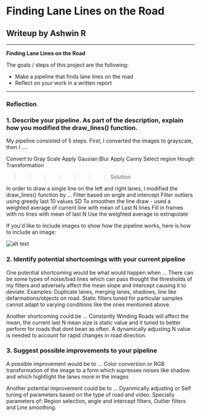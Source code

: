 # **Finding Lane Lines on the Road** 

## Writeup by Ashwin R

---

**Finding Lane Lines on the Road**

The goals / steps of this project are the following:
* Make a pipeline that finds lane lines on the road
* Reflect on your work in a written report


[//]: # (Image References)

[image1]: ./examples/grayscale.jpg "Grayscale"

---

### Reflection

### 1. Describe your pipeline. As part of the description, explain how you modified the draw_lines() function.

My pipeline consisted of 5 steps. First, I converted the images to grayscale, then I .... 

Convert to Gray Scale
Apply Gausian Blur
Apply Canny
Select region 
Hough Transformation


>>>>>>> Solution


In order to draw a single line on the left and right lanes, I modified the draw_lines() function by ...
Filter based on angle and intercept
Filter outliers using greedy last 10 values SD
To smoothen the line draw - used a weighted average of current line with mean of Last N lines
Fill in frames with no lines with mean of last N
Use the weighted average to extrapolate 

If you'd like to include images to show how the pipeline works, here is how to include an image: 

![alt text][image1]


### 2. Identify potential shortcomings with your current pipeline


One potential shortcoming would be what would happen when ... 
There can be some types of noise/bad lines which can pass thought the thresholds of my fliters and adversely affect the mean slope and intercept causing it to deviate. Examples: Duplicate lanes, merging lanes, shadows, line like defarmations/objects on road. Static filters tuned for particular samples cannot adapt to varying conditions like the ones mentioned above. 

Another shortcoming could be ...
Constantly Winding Roads will affect the mean, the current last N mean size is static value and it tuned to better perform for roads that dont bean as often. A dynamically adjusting N value is needed to account for rapid changes in road direction.


### 3. Suggest possible improvements to your pipeline

A possible improvement would be to ...
Color conversion or RGB transformation of the image to a form which supresses noises like shadow and which hightlight the lanes more in the images

Another potential improvement could be to ...
Dyanmically adjusting or Self tuning of parameters based on the type of road and video. Specially parameters of: Region selection, angle and intercept filters,  Outlier filters and Line smoothing.
